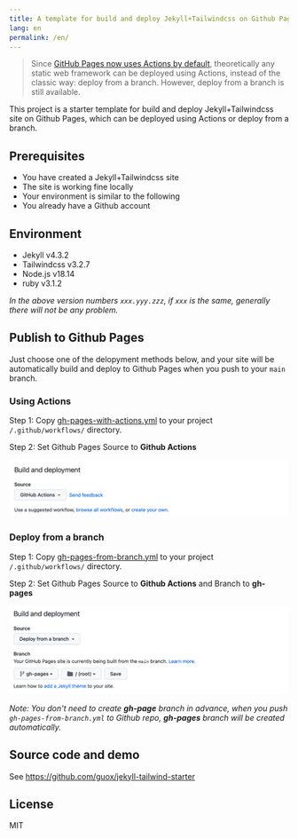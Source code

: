 ```yaml
---
title: A template for build and deploy Jekyll+Tailwindcss on Github Pages
lang: en
permalink: /en/
---
```


> Since [GitHub Pages now uses Actions by default](https://github.blog/2022-08-10-github-pages-now-uses-actions-by-default/), theoretically any static web framework can be deployed using Actions, instead of the classic way: deploy from a branch. However, deploy from a branch is still available.

This project is a starter template for build and deploy Jekyll+Tailwindcss site on Github Pages, which can be deployed using Actions or deploy from a branch.

## Prerequisites

- You have created a Jekyll+Tailwindcss site
- The site is working fine locally
- Your environment is similar to the following
- You already have a Github account

## Environment

- Jekyll v4.3.2
- Tailwindcss v3.2.7
- Node.js v18.14
- ruby v3.1.2

*In the above version numbers `xxx.yyy.zzz`, if `xxx` is the same, generally there will not be any problem.*

## Publish to Github Pages

Just choose one of the delopyment methods below, and your site will be automatically build and deploy to Github Pages when you push to your `main` branch.

### Using Actions

Step 1: Copy [gh-pages-with-actions.yml](https://github.com/guox/jekyll-tailwind-starter/blob/main/.github/workflows/gh-pages-with-actions.yml) to your project `/.github/workflows/` directory.

Step 2: Set Github Pages Source to **Github Actions**

![Github Pages Source: Actions](/assets/images/ghpages-source-action.png)

### Deploy from a branch

Step 1: Copy [gh-pages-from-branch.yml](https://github.com/guox/jekyll-tailwind-starter/blob/main/.github/workflows/gh-pages-from-branch.yml) to your project `/.github/workflows/` directory.

Step 2: Set Github Pages Source to **Github Actions** and Branch to **gh-pages**

![Github Pages Source: from a branch](/assets/images/ghpages-source-branch.png)

*Note: You don't need to create **gh-page** branch in advance, when you push `gh-pages-from-branch.yml` to Github repo, **gh-pages** branch will be created automatically.*

## Source code and demo

See <https://github.com/guox/jekyll-tailwind-starter>

## License

MIT



